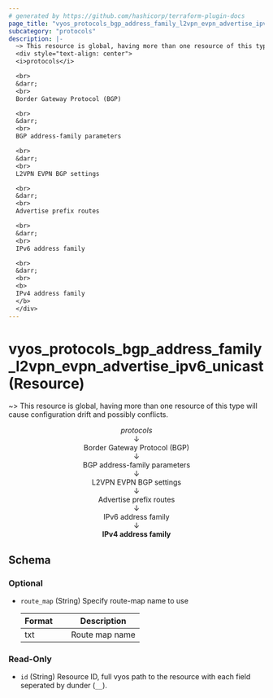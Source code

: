 ```yaml
---
# generated by https://github.com/hashicorp/terraform-plugin-docs
page_title: "vyos_protocols_bgp_address_family_l2vpn_evpn_advertise_ipv6_unicast Resource - vyos"
subcategory: "protocols"
description: |-
  ~> This resource is global, having more than one resource of this type will cause configuration drift and possibly conflicts.
  <div style="text-align: center">
  <i>protocols</i>

  <br>
  &darr;
  <br>
  Border Gateway Protocol (BGP)

  <br>
  &darr;
  <br>
  BGP address-family parameters

  <br>
  &darr;
  <br>
  L2VPN EVPN BGP settings

  <br>
  &darr;
  <br>
  Advertise prefix routes

  <br>
  &darr;
  <br>
  IPv6 address family

  <br>
  &darr;
  <br>
  <b>
  IPv4 address family
  </b>
  </div>
---
```


# vyos_protocols_bgp_address_family_l2vpn_evpn_advertise_ipv6_unicast (Resource)

~> This resource is global, having more than one resource of this type will cause configuration drift and possibly conflicts.

<div style="text-align: center">
<i>protocols</i>

<br>
&darr;
<br>
Border Gateway Protocol (BGP)

<br>
&darr;
<br>
BGP address-family parameters

<br>
&darr;
<br>
L2VPN EVPN BGP settings

<br>
&darr;
<br>
Advertise prefix routes

<br>
&darr;
<br>
IPv6 address family

<br>
&darr;
<br>
<b>
IPv4 address family
</b>
</div>



<!-- schema generated by tfplugindocs -->
## Schema

### Optional

- `route_map` (String) Specify route-map name to use

    |  Format &emsp; | Description  |
    |----------|---------------|
    |  txt  &emsp; |  Route map name  |

### Read-Only

- `id` (String) Resource ID, full vyos path to the resource with each field seperated by dunder (`__`).
